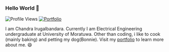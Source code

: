 ### Hello World 👋
![Profile Views](https://komarev.com/ghpvc/?username=chandralegend&color=brightgreen)
[![Portfolio](https://img.shields.io/badge/Visit-Portfolio-blueviolet)](http://chandralegend.github.io/)

I am Chandra Irugalbandara. Currently I am Electrical Engineering undergraduate at University of Moratuwa. Other than coding, i like to cook (mainly baking) and petting my dog(Bonnie). Visit my [portfolio](http://chandralegend.github.io/) to learn more about me. 😄

<!--
<a href="https://github.com/chandralegend">
  <img alt="Profile" align="center" src="https://github-readme-stats.vercel.app/api?username=chandralegend&count_private=true&show_icons=true&custom_title=My%20Github%20Statistics" />
</a>
<a href="https://github.com/chandralegend">
  <img alt="Top Langs" align="center" src="https://github-readme-stats.vercel.app/api/top-langs/?username=chandralegend&langs_count=9&layout=compact&hide=CSS,PHP" />
</a>
-->


<!--
**chandralegend/chandralegend** is a ✨ _special_ ✨ repository because its `README.md` (this file) appears on your GitHub profile.

Here are some ideas to get you started:

- 🔭 I’m currently working on ...
- 🌱 I’m currently learning ...
- 👯 I’m looking to collaborate on ...
- 🤔 I’m looking for help with ...
- 💬 Ask me about ...
- 📫 How to reach me: ...
- 😄 Pronouns: ...
- ⚡ Fun fact: ...
-->
